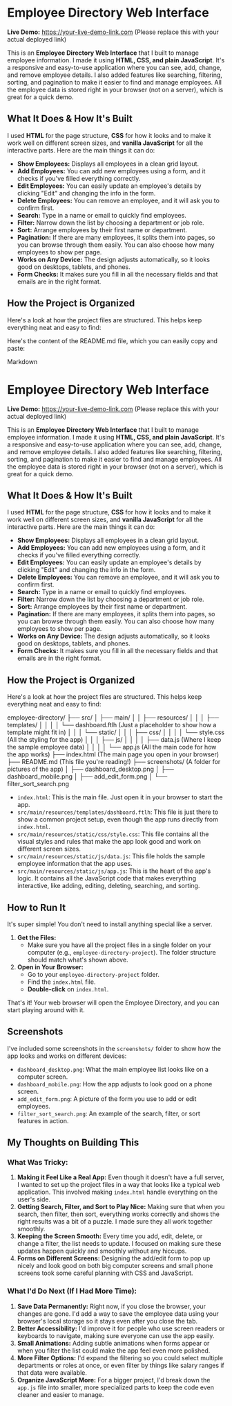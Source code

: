 # Employee Directory Web Interface

**Live Demo:** <https://your-live-demo-link.com> (Please replace this with your actual deployed link)

This is an **Employee Directory Web Interface** that I built to manage employee information. I made it using **HTML, CSS, and plain JavaScript**. It's a responsive and easy-to-use application where you can see, add, change, and remove employee details. I also added features like searching, filtering, sorting, and pagination to make it easier to find and manage employees. All the employee data is stored right in your browser (not on a server), which is great for a quick demo.

## What It Does & How It's Built

I used **HTML** for the page structure, **CSS** for how it looks and to make it work well on different screen sizes, and **vanilla JavaScript** for all the interactive parts. Here are the main things it can do:

* **Show Employees:** Displays all employees in a clean grid layout.
* **Add Employees:** You can add new employees using a form, and it checks if you've filled everything correctly.
* **Edit Employees:** You can easily update an employee's details by clicking "Edit" and changing the info in the form.
* **Delete Employees:** You can remove an employee, and it will ask you to confirm first.
* **Search:** Type in a name or email to quickly find employees.
* **Filter:** Narrow down the list by choosing a department or job role.
* **Sort:** Arrange employees by their first name or department.
* **Pagination:** If there are many employees, it splits them into pages, so you can browse through them easily. You can also choose how many employees to show per page.
* **Works on Any Device:** The design adjusts automatically, so it looks good on desktops, tablets, and phones.
* **Form Checks:** It makes sure you fill in all the necessary fields and that emails are in the right format.

## How the Project is Organized

Here's a look at how the project files are structured. This helps keep everything neat and easy to find:

Here's the content of the README.md file, which you can easily copy and paste:

Markdown

# Employee Directory Web Interface

**Live Demo:** <https://your-live-demo-link.com> (Please replace this with your actual deployed link)

This is an **Employee Directory Web Interface** that I built to manage employee information. I made it using **HTML, CSS, and plain JavaScript**. It's a responsive and easy-to-use application where you can see, add, change, and remove employee details. I also added features like searching, filtering, sorting, and pagination to make it easier to find and manage employees. All the employee data is stored right in your browser (not on a server), which is great for a quick demo.

## What It Does & How It's Built

I used **HTML** for the page structure, **CSS** for how it looks and to make it work well on different screen sizes, and **vanilla JavaScript** for all the interactive parts. Here are the main things it can do:

* **Show Employees:** Displays all employees in a clean grid layout.
* **Add Employees:** You can add new employees using a form, and it checks if you've filled everything correctly.
* **Edit Employees:** You can easily update an employee's details by clicking "Edit" and changing the info in the form.
* **Delete Employees:** You can remove an employee, and it will ask you to confirm first.
* **Search:** Type in a name or email to quickly find employees.
* **Filter:** Narrow down the list by choosing a department or job role.
* **Sort:** Arrange employees by their first name or department.
* **Pagination:** If there are many employees, it splits them into pages, so you can browse through them easily. You can also choose how many employees to show per page.
* **Works on Any Device:** The design adjusts automatically, so it looks good on desktops, tablets, and phones.
* **Form Checks:** It makes sure you fill in all the necessary fields and that emails are in the right format.

## How the Project is Organized

Here's a look at how the project files are structured. This helps keep everything neat and easy to find:

employee-directory/
├── src/
│   ├── main/
│   │   ├── resources/
│   │   │   ├── templates/
│   │   │   │   └── dashboard.ftlh   (Just a placeholder to show how a template might fit in)
│   │   │   └── static/
│   │   │       ├── css/
│   │   │       │   └── style.css      (All the styling for the app)
│   │   │       ├── js/
│   │   │       │   ├── data.js        (Where I keep the sample employee data)
│   │   │       │   └── app.js         (All the main code for how the app works)
├── index.html                  (The main page you open in your browser)
├── README.md                   (This file you're reading!)
├── screenshots/                (A folder for pictures of the app)
│   ├── dashboard_desktop.png
│   ├── dashboard_mobile.png
│   ├── add_edit_form.png
│   └── filter_sort_search.png


* `index.html`: This is the main file. Just open it in your browser to start the app.
* `src/main/resources/templates/dashboard.ftlh`: This file is just there to show a common project setup, even though the app runs directly from `index.html`.
* `src/main/resources/static/css/style.css`: This file contains all the visual styles and rules that make the app look good and work on different screen sizes.
* `src/main/resources/static/js/data.js`: This file holds the sample employee information that the app uses.
* `src/main/resources/static/js/app.js`: This is the heart of the app's logic. It contains all the JavaScript code that makes everything interactive, like adding, editing, deleting, searching, and sorting.

## How to Run It

It's super simple! You don't need to install anything special like a server.

1.  **Get the Files:**
    * Make sure you have all the project files in a single folder on your computer (e.g., `employee-directory-project`). The folder structure should match what's shown above.
2.  **Open in Your Browser:**
    * Go to your `employee-directory-project` folder.
    * Find the `index.html` file.
    * **Double-click** on `index.html`.

That's it! Your web browser will open the Employee Directory, and you can start playing around with it.

## Screenshots

I've included some screenshots in the `screenshots/` folder to show how the app looks and works on different devices:

* `dashboard_desktop.png`: What the main employee list looks like on a computer screen.
* `dashboard_mobile.png`: How the app adjusts to look good on a phone screen.
* `add_edit_form.png`: A picture of the form you use to add or edit employees.
* `filter_sort_search.png`: An example of the search, filter, or sort features in action.

## My Thoughts on Building This

### What Was Tricky:

1.  **Making it Feel Like a Real App:** Even though it doesn't have a full server, I wanted to set up the project files in a way that looks like a typical web application. This involved making `index.html` handle everything on the user's side.
2.  **Getting Search, Filter, and Sort to Play Nice:** Making sure that when you search, then filter, then sort, everything works correctly and shows the right results was a bit of a puzzle. I made sure they all work together smoothly.
3.  **Keeping the Screen Smooth:** Every time you add, edit, delete, or change a filter, the list needs to update. I focused on making sure these updates happen quickly and smoothly without any hiccups.
4.  **Forms on Different Screens:** Designing the add/edit form to pop up nicely and look good on both big computer screens and small phone screens took some careful planning with CSS and JavaScript.

### What I'd Do Next (If I Had More Time):

1.  **Save Data Permanently:** Right now, if you close the browser, your changes are gone. I'd add a way to save the employee data using your browser's local storage so it stays even after you close the tab.
2.  **Better Accessibility:** I'd improve it for people who use screen readers or keyboards to navigate, making sure everyone can use the app easily.
3.  **Small Animations:** Adding subtle animations when forms appear or when you filter the list could make the app feel even more polished.
4.  **More Filter Options:** I'd expand the filtering so you could select multiple departments or roles at once, or even filter by things like salary ranges if that data were available.
5.  **Organize JavaScript More:** For a bigger project, I'd break down the `app.js` file into smaller, more specialized parts to keep the code even cleaner and easier to manage.